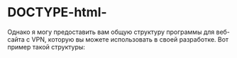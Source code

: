 # DOCTYPE-html-
Однако я могу предоставить вам общую структуру программы для веб-сайта с VPN, которую вы можете использовать в своей разработке. Вот пример такой структуры:
